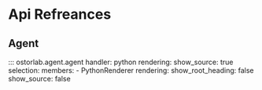 # Api Refreances 

## Agent

::: ostorlab.agent.agent
    handler: python
    rendering:
      show_source: true
    selection:
      members:
        - PythonRenderer
    rendering:
      show_root_heading: false
      show_source: false